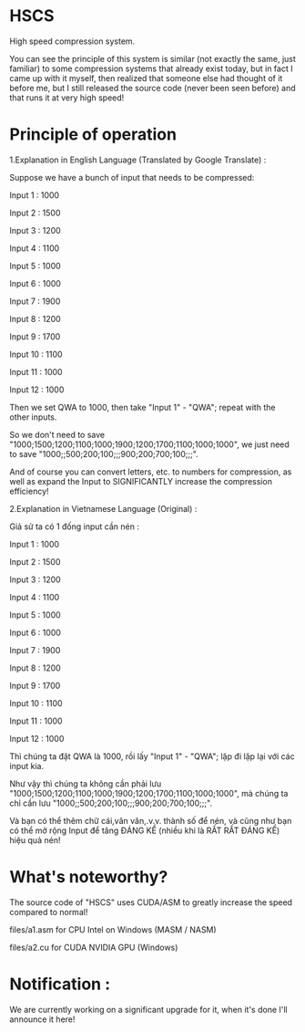 # HSCS
High speed compression system.

You can see the principle of this system is similar (not exactly the same, just familiar) to some compression systems that already exist today, but in fact I came up with it myself, then realized that someone else had thought of it before me, but I still released the source code (never been seen before) and that runs it at very high speed!

# Principle of operation
1.Explanation in English Language (Translated by Google Translate) :

Suppose we have a bunch of input that needs to be compressed:

Input 1 : 1000

Input 2 : 1500

Input 3 : 1200

Input 4 : 1100

Input 5 : 1000

Input 6 : 1000

Input 7 : 1900

Input 8 : 1200

Input 9 : 1700

Input 10 : 1100

Input 11 : 1000

Input 12 : 1000

Then we set QWA to 1000, then take "Input 1" - "QWA"; repeat with the other inputs.

So we don't need to save "1000;1500;1200;1100;1000;1900;1200;1700;1100;1000;1000", we just need to save "1000;;500;200;100;;;900;200;700;100;;;".

And of course you can convert letters, etc. to numbers for compression, as well as expand the Input to SIGNIFICANTLY increase the compression efficiency!


2.Explanation in Vietnamese Language (Original) :

Giả sử ta có 1 đống input cần nén :

Input 1 : 1000

Input 2 : 1500

Input 3 : 1200

Input 4 : 1100

Input 5 : 1000

Input 6 : 1000

Input 7 : 1900

Input 8 : 1200

Input 9 : 1700

Input 10 : 1100

Input 11 : 1000

Input 12 : 1000


Thì chúng ta đặt QWA là 1000, rồi lấy "Input 1" - "QWA"; lặp đi lặp lại với các input kia.

Như vậy thì chúng ta không cần phải lưu "1000;1500;1200;1100;1000;1900;1200;1700;1100;1000;1000", mà chúng ta chỉ cần lưu "1000;;500;200;100;;;900;200;700;100;;;".

Và bạn có thể thêm chữ cái,vân vân,.v.v. thành số để nén, và cũng như bạn có thể mở rộng Input để tăng ĐÁNG KỂ (nhiều khi là RẤT RẤT ĐÁNG KỂ) hiệu quả nén!


# What's noteworthy?

The source code of "HSCS" uses CUDA/ASM to greatly increase the speed compared to normal!

files/a1.asm for CPU Intel on Windows (MASM / NASM)

files/a2.cu for CUDA NVIDIA GPU (Windows)


# Notification :

We are currently working on a significant upgrade for it, when it's done I'll announce it here!

